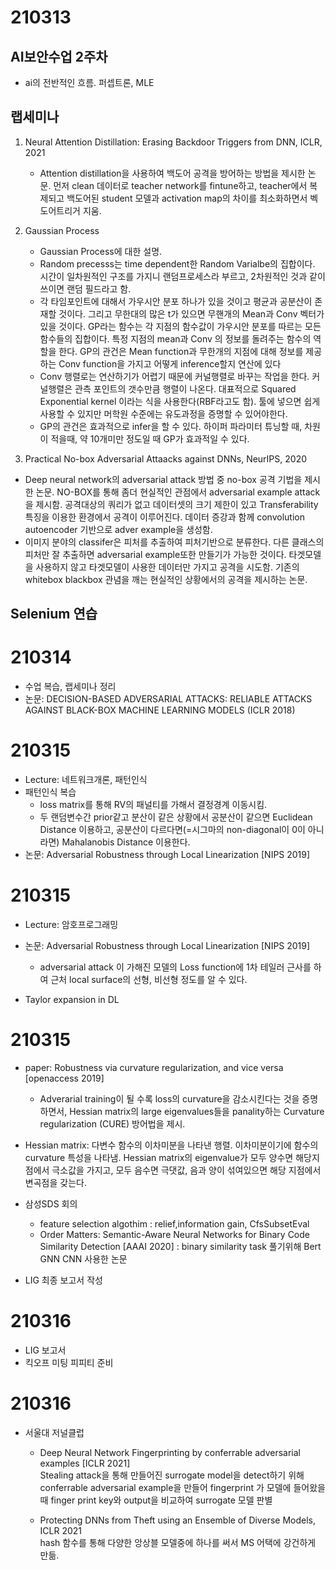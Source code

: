 # 210313
## AI보안수업 2주차
 *  ai의 전반적인 흐름. 퍼셉트론, MLE 

## 랩세미나
1. Neural Attention Distillation: Erasing Backdoor Triggers from DNN, ICLR, 2021
    - Attention distillation을 사용하여 백도어 공격을 방어하는 방법을 제시한 논문. 먼저 clean 데이터로 teacher network를 fintune하고, teacher에서 복제되고 백도어된 student 모델과 activation map의 차이를 최소화하면서 벡도어트리거 지움.

2. Gaussian Process 
    - Gaussian Process에 대한 설명. 
    - Random precesss는 time dependent한 Random Varialbe의 집합이다. 시간이 일차원적인 구조를 가지니 랜덤프로세스라 부르고, 2차원적인 것과 같이 쓰이면 랜덤 필드라고 함.
    - 각 타임포인트에 대해서 가우시안 분포 하나가 있을 것이고 평균과 공분산이 존재할 것이다. 그리고 무한대의 많은 t가 있으면 무핸개의 Mean과 Conv 벡터가 있을 것이다. GP라는 함수는 각 지점의 함수값이 가우시안 분포를 따르는 모든 함수들의 집합이다. 특정 지점의 mean과 Conv 의 정보를 돌려주는 함수의 역할을 한다. GP의 관건은 Mean function과 무한개의 지점에 대해 정보를 제공하는 Conv function을 가지고 어떻게 inference할지 연산에 있다
    - Conv 행렬로는 연산하기가 어렵기 때문에 커널행렬로 바꾸는 작업을 한다. 커널행렬은 관측 포인트의 갯수만큼 행렬이 나온다.  대표적으로 Squared Exponential kernel 이라는 식을 사용한다(RBF라고도 함). 툴에 넣으면 쉽게 사용할 수 있지만 머학원 수준에는 유도과정을 증명할 수 있어야한다. 
    - GP의 관건은 효과적으로 infer을 할 수 있다. 하이퍼 파라미터 튜닝할 때, 차원이 적을때, 약 10개미만 정도일 때 GP가 효과적일 수 있다.

3. Practical No-box Adversarial Attaacks against DNNs, NeurIPS, 2020
- Deep neural network의 adversarial attack 방법 중 no-box 공격 기법을 제시한 논문. NO-BOX를 통해 좀더 현실적인 관점에서 adversarial example attack을 제시함. 공격대상의 쿼리가 없고 데이터셋의 크기 제한이 있고 Transferability 특징을 이용한 환경에서 공격이 이루어진다. 데이터 증강과 함께 convolution autoencoder 기반으로 adver example을 생성함.
- 이미지 분야의 classifer은 피처를 추출하여 피처기반으로 분류한다. 다른 클래스의 피처만 잘 추출하면 adversarial example또한 만들기가 가능한 것이다. 타겟모델을 사용하지 않고 타겟모델이 사용한 데이터만 가지고 공격을 시도함. 기존의 whitebox blackbox 관념을 깨는 현실적인 상황에서의 공격을 제시하는 논문.

##  Selenium 연습

# 210314
*  수업 복습,  랩세미나 정리
*  논문: DECISION-BASED ADVERSARIAL ATTACKS: RELIABLE ATTACKS AGAINST BLACK-BOX MACHINE LEARNING MODELS (ICLR 2018)

# 210315
* Lecture: 네트워크개론, 패턴인식
* 패턴인식 복습
    - loss matrix를 통해 RV의 패널티를 가해서 결정경계 이동시킴.
    - 두 랜덤변수간 prior같고 분산이 같은 상황에서 공분산이 같으면 Euclidean Distance 이용하고, 공분산이 다르다면(=시그마의 non-diagonal이 0이 아니라면) Mahalanobis Distance 이용한다. 
* 논문: Adversarial Robustness through Local Linearization [NIPS 2019]

# 210315

* Lecture: 암호프로그래밍
* 논문: Adversarial Robustness through Local Linearization [NIPS 2019]
    - adversarial attack 이 가해진 모델의 Loss function에 1차 테일러 근사를 하여 근처 local surface의 선형, 비선형 정도를 알 수 있다. 

* Taylor expansion in DL  

# 210315
* paper: Robustness via curvature regularization, and vice versa [openaccess 2019]
    - Adverarial training이 될 수록 loss의 curvature을 감소시킨다는 것을 증명하면서, Hessian matrix의 large eigenvalues들을 panality하는  Curvature regularization (CURE) 방어법을 제시.

* Hessian matrix: 다변수 함수의 이차미분을 나타낸 행렬. 이차미분이기에 함수의 curvature 특성을 나타냄.  Hessian matrix의 eigenvalue가 모두 양수면 해당지점에서 극소값을 가지고, 모두 음수면 극댓값, 음과 양이 섞여있으면 해당 지점에서 변곡점을 갖는다. 

* 삼성SDS 회의  
    * feature selection algothim : relief,information gain, CfsSubsetEval 
    * Order Matters: Semantic-Aware Neural
Networks for Binary Code Similarity Detection [AAAI 2020]  : binary similarity task 풀기위해 Bert GNN CNN 사용한 논문

* LIG 최종 보고서 작성

# 210316
* LIG 보고서
* 킥오프 미팅 피피티 준비

# 210316
* 서울대 저널클럽
    * Deep Neural Network Fingerprinting by conferrable adversarial examples [ICLR 2021]   
    Stealing attack을 통해 만들어진 surrogate model을 detect하기 위해 conferrable adversarial example을 만들어 fingerprint 가 모델에 들어왔을 때 finger print key와 output을 비교하여 surrogate 모델 판별

    * Protecting DNNs from Theft using an Ensemble of Diverse Models, ICLR 2021  
    hash 함수를 통해 다양한 앙상블 모델중에 하나를 써서 MS 어택에 강건하게 만듦. 
